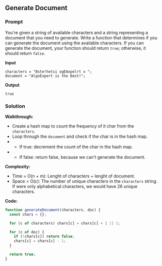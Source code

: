 ## Generate Document

### Prompt

You're given a string of available characters and a string representing a
document that you need to generate. Write a function that determines if you
can generate the document using the available characters. If you can generate
the document, your function should return `true`; otherwise, it should return `false`.

**Input**

```
characters = "Bste!hetsi ogEAxpelrt x ";
document = "AlgoExpert is the Best!";
```

**Output**

```
true
```

### Solution

**Walkthrough:**

- Create a hash map to count the frequency of it char from the `characters`.
- Loop through the `document` and check if the char is in the hash map.
- - If true: decrement the count of the char in the hash map.
- - If false: return false, because we can't generate the document.

**Complexity:**

- Time = O(n + m): Lenght of characters + lenght of document.
- Space = O(c): The number of unique characters in the `characters` string. If were only alphabetical characters, we would have 26 unique characters.

**Code:**

```js
function generateDocument(characters, doc) {
  const chars = {};

  for (c of characters) chars[c] = chars[c] + 1 || 1;

  for (c of doc) {
    if (!chars[c]) return false;
    chars[c] = chars[c] - 1;
  }

  return true;
}
```
